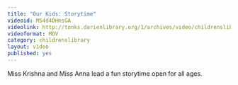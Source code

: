 ```yaml
---
title: "Our Kids: Storytime"
videoid: MS4d4DHmsGA
videolink: http://tonks.darienlibrary.org/1/archives/video/childrenslibrary/20170518_our_kids.mov
videoformat: MOV
category: childrenslibrary
layout: video
published: yes
---
```


Miss Krishna and Miss Anna lead a fun storytime open for all ages.